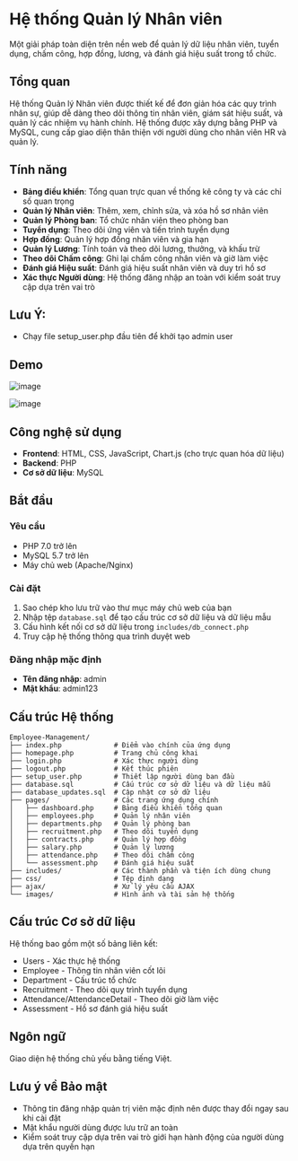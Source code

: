 # Hệ thống Quản lý Nhân viên

Một giải pháp toàn diện trên nền web để quản lý dữ liệu nhân viên, tuyển dụng, chấm công, hợp đồng, lương, và đánh giá hiệu suất trong tổ chức.

## Tổng quan

Hệ thống Quản lý Nhân viên được thiết kế để đơn giản hóa các quy trình nhân sự, giúp dễ dàng theo dõi thông tin nhân viên, giám sát hiệu suất, và quản lý các nhiệm vụ hành chính. Hệ thống được xây dựng bằng PHP và MySQL, cung cấp giao diện thân thiện với người dùng cho nhân viên HR và quản lý.

## Tính năng

- **Bảng điều khiển**: Tổng quan trực quan về thống kê công ty và các chỉ số quan trọng
- **Quản lý Nhân viên**: Thêm, xem, chỉnh sửa, và xóa hồ sơ nhân viên
- **Quản lý Phòng ban**: Tổ chức nhân viên theo phòng ban
- **Tuyển dụng**: Theo dõi ứng viên và tiến trình tuyển dụng
- **Hợp đồng**: Quản lý hợp đồng nhân viên và gia hạn
- **Quản lý Lương**: Tính toán và theo dõi lương, thưởng, và khấu trừ
- **Theo dõi Chấm công**: Ghi lại chấm công nhân viên và giờ làm việc
- **Đánh giá Hiệu suất**: Đánh giá hiệu suất nhân viên và duy trì hồ sơ
- **Xác thực Người dùng**: Hệ thống đăng nhập an toàn với kiểm soát truy cập dựa trên vai trò


## Lưu Ý:
- Chạy file setup_user.php đầu tiên để khởi tạo admin user

## Demo
![image](https://github.com/user-attachments/assets/9235aaee-111b-4e5a-829f-77bf5b117046)

![image](https://github.com/user-attachments/assets/73b61fb3-f25f-4fb8-b3dd-a7e3bdb5649f)




## Công nghệ sử dụng

- **Frontend**: HTML, CSS, JavaScript, Chart.js (cho trực quan hóa dữ liệu)
- **Backend**: PHP
- **Cơ sở dữ liệu**: MySQL

## Bắt đầu

### Yêu cầu

- PHP 7.0 trở lên
- MySQL 5.7 trở lên
- Máy chủ web (Apache/Nginx)

### Cài đặt

1. Sao chép kho lưu trữ vào thư mục máy chủ web của bạn
2. Nhập tệp `database.sql` để tạo cấu trúc cơ sở dữ liệu và dữ liệu mẫu
3. Cấu hình kết nối cơ sở dữ liệu trong `includes/db_connect.php`
4. Truy cập hệ thống thông qua trình duyệt web

### Đăng nhập mặc định

- **Tên đăng nhập**: admin
- **Mật khẩu**: admin123

## Cấu trúc Hệ thống

```
Employee-Management/
├── index.php             # Điểm vào chính của ứng dụng
├── homepage.php          # Trang chủ công khai
├── login.php             # Xác thực người dùng
├── logout.php            # Kết thúc phiên
├── setup_user.php        # Thiết lập người dùng ban đầu
├── database.sql          # Cấu trúc cơ sở dữ liệu và dữ liệu mẫu
├── database_updates.sql  # Cập nhật cơ sở dữ liệu
├── pages/                # Các trang ứng dụng chính
│   ├── dashboard.php     # Bảng điều khiển tổng quan
│   ├── employees.php     # Quản lý nhân viên
│   ├── departments.php   # Quản lý phòng ban
│   ├── recruitment.php   # Theo dõi tuyển dụng
│   ├── contracts.php     # Quản lý hợp đồng
│   ├── salary.php        # Quản lý lương
│   ├── attendance.php    # Theo dõi chấm công
│   └── assessment.php    # Đánh giá hiệu suất
├── includes/             # Các thành phần và tiện ích dùng chung
├── css/                  # Tệp định dạng
├── ajax/                 # Xử lý yêu cầu AJAX
└── images/               # Hình ảnh và tài sản hệ thống
```

## Cấu trúc Cơ sở dữ liệu

Hệ thống bao gồm một số bảng liên kết:
- Users - Xác thực hệ thống
- Employee - Thông tin nhân viên cốt lõi
- Department - Cấu trúc tổ chức
- Recruitment - Theo dõi quy trình tuyển dụng
- Attendance/AttendanceDetail - Theo dõi giờ làm việc
- Assessment - Hồ sơ đánh giá hiệu suất

## Ngôn ngữ

Giao diện hệ thống chủ yếu bằng tiếng Việt.

## Lưu ý về Bảo mật

- Thông tin đăng nhập quản trị viên mặc định nên được thay đổi ngay sau khi cài đặt
- Mật khẩu người dùng được lưu trữ an toàn
- Kiểm soát truy cập dựa trên vai trò giới hạn hành động của người dùng dựa trên quyền hạn


